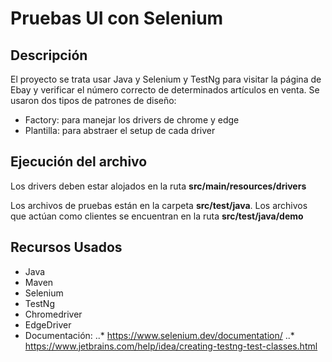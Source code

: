 # Pruebas UI con Selenium

## Descripción
El proyecto se trata usar Java y Selenium y TestNg para visitar la página de Ebay y verificar el
número correcto de determinados artículos en venta. Se usaron dos tipos de patrones de diseño:

* Factory: para manejar los drivers de chrome y edge
* Plantilla: para abstraer el setup de cada driver

## Ejecución del archivo
Los drivers deben estar alojados en la ruta **src/main/resources/drivers**

Los archivos de pruebas están en la carpeta **src/test/java**. Los archivos que actúan como clientes
se encuentran en la ruta **src/test/java/demo**


## Recursos Usados
* Java
* Maven
* Selenium
* TestNg
* Chromedriver
* EdgeDriver
* Documentación:
..* https://www.selenium.dev/documentation/
..* https://www.jetbrains.com/help/idea/creating-testng-test-classes.html
